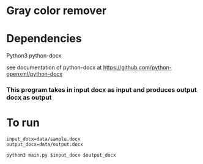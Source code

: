 # Gray color remover

# Dependencies
Python3
python-docx

see documentation of python-docx at https://github.com/python-openxml/python-docx

### This program takes in input docx as input and produces output docx as output

# To run

```
input_docx=data/sample.docx
output_docx=data/output.docx

python3 main.py $input_docx $output_docx
```